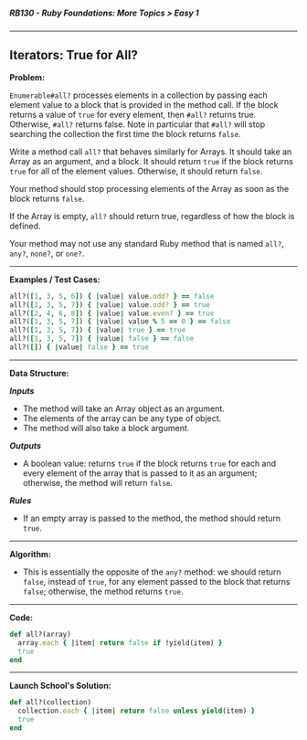 ##### RB130 - Ruby Foundations: More Topics > Easy 1

---

## Iterators: True for All?

**Problem:**  

`Enumerable#all?` processes elements in a collection by passing each element value to a block that is provided in the method call. If the block returns a value of `true` for every element, then `#all?` returns true. Otherwise, `#all?` returns false. Note in particular that `#all?` will stop searching the collection the first time the block returns `false`.  

Write a method call `all?` that behaves similarly for Arrays. It should take an Array as an argument, and a block. It should return `true` if the block returns `true` for all of the element values. Otherwise, it should return `false`.  

Your method should stop processing elements of the Array as soon as the block returns `false`.  

If the Array is empty, `all?` should return true, regardless of how the block is defined.  

Your method may not use any standard Ruby method that is named `all?`, `any?`, `none?`, or `one?`.  

---

**Examples / Test Cases:**  

```ruby
all?([1, 3, 5, 6]) { |value| value.odd? } == false
all?([1, 3, 5, 7]) { |value| value.odd? } == true
all?([2, 4, 6, 8]) { |value| value.even? } == true
all?([1, 3, 5, 7]) { |value| value % 5 == 0 } == false
all?([1, 3, 5, 7]) { |value| true } == true
all?([1, 3, 5, 7]) { |value| false } == false
all?([]) { |value| false } == true
```

---

**Data Structure:**  

**_Inputs_**

* The method will take an Array object as an argument.
* The elements of the array can be any type of object.
* The method will also take a block argument.

**_Outputs_**

* A boolean value: returns `true` if the block returns `true` for each and every element of the array that is passed to it as an argument; otherwise, the method will return `false`.

**_Rules_**

* If an empty array is passed to the method, the method should return `true`.

---

**Algorithm:**  

* This is essentially the opposite of the `any?` method: we should return `false`, instead of `true`, for any element passed to the block that returns `false`; otherwise, the method returns `true`.



---

**Code:**  

```ruby
def all?(array)
  array.each { |item| return false if !yield(item) }
  true
end
```

---

**Launch School's Solution:**  

```ruby
def all?(collection)
  collection.each { |item| return false unless yield(item) }
  true
end
```



